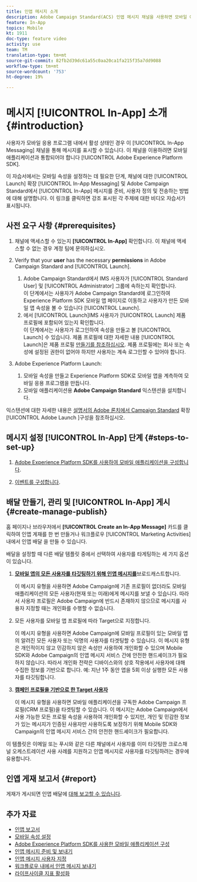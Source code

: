 ```yaml
---
title: 인앱 메시지 소개
description: Adobe Campaign Standard(ACS) 인앱 메시지 채널을 사용하면 모바일 애플리케이션 내에서 고객의 실시간 행동에 대한 컨텍스트 기반의 인앱 메시지를 사용자에게 제공할 수 있습니다.
feature: In-App
topics: Mobile
kt: 1911
doc-type: feature video
activity: use
team: TM
translation-type: tm+mt
source-git-commit: 82fb2d39dc61a55c0aa20ca1fa215f35a7dd9088
workflow-type: tm+mt
source-wordcount: '753'
ht-degree: 19%

---
```



# 메시지 [!UICONTROL In-App] 소개 {#introduction}

사용자가 모바일 응용 프로그램 내에서 활성 상태인 경우 이 [!UICONTROL In-App Messaging] 채널을 통해 메시지를 표시할 수 있습니다. 이 채널을 이용하려면 모바일 애플리케이션과 통합되어야 합니다 [!UICONTROL Adobe Experience Platform SDK].

이 자습서에서는 모바일 속성을 설정하는 데 필요한 단계, 채널에 대한 [!UICONTROL Launch] 확장 [!UICONTROL In-App Messaging] 및 Adobe Campaign Standard에서 [!UICONTROL In-App] 메시지를 준비, 사용자 정의 및 전송하는 방법에 대해 설명합니다. 이 링크를 클릭하면 강조 표시된 각 주제에 대한 비디오 자습서가 표시됩니다.

## 사전 요구 사항 {#prerequisites}

1. 채널에 액세스할 수 있는지 **[!UICONTROL In-App]** 확인합니다. 이 채널에 액세스할 수 없는 경우 계정 팀에 문의하십시오.
1. Verify that your **user** has the necessary **permissions** in Adobe Campaign Standard and [!UICONTROL Launch].

   1. Adobe Campaign Standard에서 IMS 사용자가 [!UICONTROL Standard User] 및 [!UICONTROL Administrator] 그룹에 속하는지 확인합니다.\
      이 단계에서는 사용자가 Adobe Campaign Standard에 로그인하여 Experience Platform SDK 모바일 앱 페이지로 이동하고 사용자가 만든 모바일 앱 속성을 볼 수 있습니다 [!UICONTROL Launch].
   1. 에서 [!UICONTROL Launch]IMS 사용자가 [!UICONTROL Launch] 제품 프로필에 포함되어 있는지 확인합니다.\
      이 단계에서는 사용자가 로그인하여 속성을 만들고 볼 [!UICONTROL Launch] 수 있습니다. 제품 프로필에 대한 자세한 내용 [!UICONTROL Launch]은 제품 프로필 [만들기를 참조하십시오](https://docs.adobelaunch.com/launch-reference/administration/user-permissions#3-create-your-product-profile). 제품 프로필에는 회사 또는 속성에 설정된 권한이 없어야 하지만 사용자는 계속 로그인할 수 있어야 합니다.

1. Adobe Experience Platform Launch:

   1. 모바일 속성을 만들고 Experience Platform SDK로 모바일 앱을 계측하여 모바일 응용 프로그램을 만듭니다.
   1. 모바일 애플리케이션용 **Adobe Campaign Standard** 익스텐션을 설치합니다.

익스텐션에 대한 자세한 내용은 [설명서의 Adobe 론치에서 Campaign Standard](https://aep-sdks.gitbook.io/docs/using-mobile-extensions/adobe-campaign-standard) 확장 [!UICONTROL Adobe Launch ]구성을 참조하십시오.

## 메시지 설정 [!UICONTROL In-App] 단계 {#steps-to-set-up}

1. [Adobe Experience Platform SDK를 사용하여 모바일 애플리케이션을 구성합니다](/help/communication-channels/mobile/configure-mobile-apps-using-aep-sdk.md).

1. [이벤트를 구성합니다](/help/communication-channels/mobile/in-app/configure-events.md).

## 배달 만들기, 관리 및 [!UICONTROL In-App] 게시 {#create-manage-publish}

홈 페이지나 브라우저에서 **[!UICONTROL Create an In-App Message]** 카드를 클릭하여 인앱 게재를 한 번 만들거나 워크플로우 [!UICONTROL Marketing Activities]내에서 인앱 배달 [](/help/communication-channels/mobile/in-app/in-app-activity.md)을 만들 수 있습니다.

배달을 설정할 때 다른 배달 템플릿 중에서 선택하여 사용자를 타게팅하는 세 가지 옵션이 있습니다.

1. [**모바일 앱의 모든 사용자를 타깃팅하기 위해 인앱 메시지를&#x200B;**](/help/communication-channels/mobile/in-app/broadcast-in-app-message.md)브로드캐스트합니다.

   이 메시지 유형을 사용하면 Adobe Campaign에 기존 프로필이 없더라도 모바일 애플리케이션의 모든 사용자(현재 또는 미래)에게 메시지를 보낼 수 있습니다. 따라서 사용자 프로필은 Adobe Campaign에 반드시 존재하지 않으므로 메시지를 사용자 지정할 때는 개인화를 수행할 수 없습니다.

1. 모든 사용자를 모바일 앱 프로필에 따라 Target으로 지정합니다.

   이 메시지 유형을 사용하면 Adobe Campaign에 모바일 프로필이 있는 모바일 앱의 알려진 모든 사용자 또는 익명의 사용자를 타겟팅할 수 있습니다. 이 메시지 유형은 개인적이지 않고 민감하지 않은 속성만 사용하여 개인화할 수 있으며 Mobile SDK와 Adobe Campaign의 인앱 메시지 서비스 간에 안전한 핸드셰이크가 필요하지 않습니다. 따라서 개인화 전략은 디바이스와의 상호 작용에서 사용자에 대해 수집한 정보를 기반으로 합니다. 예: 지난 1주 동안 앱을 5회 이상 실행한 모든 사용자를 타깃팅합니다.

1. [**캠페인 프로필을 기반으로 한 Target 사용자&#x200B;**](/help/communication-channels/mobile/in-app/target-users-based-on-campaign-profile.md)

   이 메시지 유형을 사용하면 모바일 애플리케이션을 구독한 Adobe Campaign 프로필(CRM 프로필)을 타겟팅할 수 있습니다. 이 메시지는 Adobe Campaign에서 사용 가능한 모든 프로필 속성을 사용하여 개인화할 수 있지만, 개인 및 민감한 정보가 있는 메시지가 인증된 사용자만 사용하도록 보장하기 위해 Mobile SDK와 Campaign의 인앱 메시지 서비스 간의 안전한 핸드셰이크가 필요합니다.

이 템플릿은 이메일 또는 푸시와 같은 다른 채널에서 사용자를 이미 타깃팅한 크로스채널 오케스트레이션 사용 사례를 지원하고 인앱 메시지로 사용자를 타깃팅하려는 경우에 유용합니다.

## 인앱 게재 보고서 {#report}

게재가 게시되면 인앱 배달에 [대해 보고할 수 있습니다](/help/communication-channels/mobile/in-app/in-app-reporting.md).

## 추가 자료

* [인앱 보고서](https://docs.adobe.com/content/help/en/campaign-standard/using/reporting/list-of-reports/in-app-report.html)
* [모바일 속성 설정](https://aep-sdks.gitbook.io/docs/getting-started/create-a-mobile-property)
* [Adobe Experience Platform SDK를 사용한 모바일 애플리케이션 구성](https://helpx.adobe.com/kr/campaign/kb/configuring-app-sdk.html)
* [인앱 메시지 준비 및 보내기](https://docs.adobe.com/content/help/en/campaign-standard/using/communication-channels/in-app-messaging/preparing-and-sending-an-in-app-message.html)
* [인앱 메시지 사용자 지정](https://docs.adobe.com/content/help/en/campaign-standard/using/communication-channels/in-app-messaging/customizing-an-in-app-message.html)
* [워크플로우 내에서 인앱 메시지 보내기](https://docs.adobe.com/content/help/en/campaign-standard/using/managing-processes-and-data/channel-activities/in-app-delivery.html)
* [라이프사이클 지표 활성화](https://aep-sdks.gitbook.io/docs/getting-started/initialize-the-sdk#enable-lifecycle-metrics)
